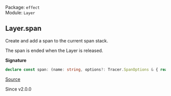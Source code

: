 Package: `effect`<br />
Module: `Layer`<br />

## Layer.span

Create and add a span to the current span stack.

The span is ended when the Layer is released.

**Signature**

```ts
declare const span: (name: string, options?: Tracer.SpanOptions & { readonly onEnd?: ((span: Tracer.Span, exit: Exit.Exit<unknown, unknown>) => Effect.Effect<void>) | undefined; }) => Layer<Tracer.ParentSpan>
```

[Source](https://github.com/Effect-TS/effect/tree/main/packages/effect/src/Layer.ts#L993)

Since v2.0.0